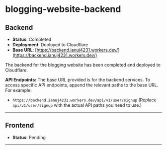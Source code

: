 # blogging-website-backend

## Backend
- **Status**: Completed
- **Deployment**: Deployed to Cloudflare
- **Base URL**: [https://backend.ianuj4231.workers.dev/](https://backend.ianuj4231.workers.dev/)

The backend for the blogging website has been completed and deployed to Cloudflare. 

**API Endpoints:** The base URL provided is for the backend services. To access specific API endpoints, append the relevant paths to the base URL. For example:
- `https://backend.ianuj4231.workers.dev/api/v1/user/signup` (Replace `api/v1/user/signup` with the actual API paths you need to use.)

---

## Frontend
- **Status**: Pending

---
